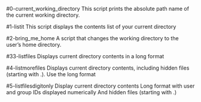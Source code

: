 #0-current_working_directory
This script prints the absolute path name of the current working directory.

#1-listit
This script displays the contents list of your current directory

#2-bring_me_home
A script that changes the working directory to the user’s home directory.

#33-listfiles
Displays current directory contents in a long format

#4-listmorefiles
Displays current directory contents, including hidden files (starting with .). Use the long format

#5-listfilesdigitonly
Display current directory contents
	Long format
	with user and group IDs displayed numerically
	And hidden files (starting with .)
